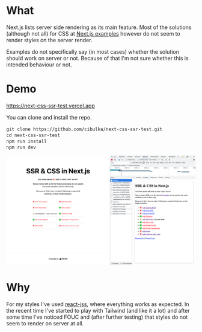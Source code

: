 # What

Next.js lists server side rendering as its main feature. Most of the solutions (although not all) for CSS at [Next.js examples](https://github.com/vercel/next.js/tree/canary/examples) however do not seem to render styles on the server render.

Examples do not specifically say (in most cases) whether the solution should work on server or not. Because of that I'm not sure whether this is intended behaviour or not.

# Demo

https://next-css-ssr-test.vercel.app

You can clone and install the repo.

```
git clone https://github.com/cibulka/next-css-ssr-test.git
cd next-css-ssr-test
npm run install
npm run dev
```

![Screenshot of demo](/screenshot.png?raw=true "Screenshot of demo")

# Why

For my styles I've used [react-jss](https://cssinjs.org/jss-syntax/), where everything works as expected. In the recent time I've started to play with Tailwind (and like it a lot) and after some time I've noticed FOUC and (after further testing) that styles do not seem to render on server at all.
